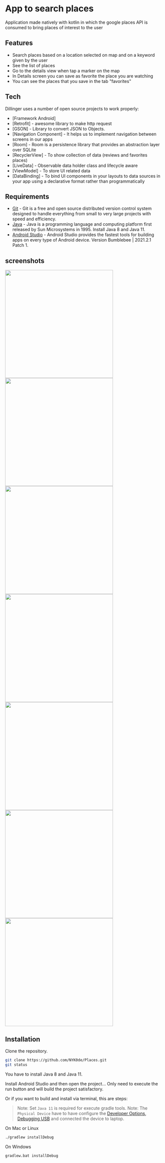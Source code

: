 # App to search places

Application made natively with kotlin in which the google places API is consumed to bring places of interest to the user

## Features

- Search places based on a location selected on map and on a keyword given by the user
- See the list of places
- Go to the details view when tap a marker on the map
- In Details screen you can save as favorite the place you are watching
- You can see the places that you save in the tab "favorites"


## Tech

Dillinger uses a number of open source projects to work properly:

- [Framework Android]
- [Retrofit] - awesome library to make http request
- [GSON] - Library to convert JSON to Objects.
- [Navigation Component] - It helps us to implement navigation between screens in our apps
- [Room] - Room is a persistence library that provides an abstraction layer over SQLite
- [RecyclerView] - To show collection of data (reviews and favorites places)
- [LiveData] - Observable data holder class and lifecycle aware
- [ViewModel] - To store UI related data
- [DataBinding] - To bind UI components in your layouts to data sources in your app using a declarative format rather than programmatically

## Requirements

- [Git](https://git-scm.com/) - Git is a free and open source distributed version control system designed to handle everything from small to very large projects with speed and efficiency.
- [Java](https://www.java.com/en/) - Java is a programming language and computing platform first released by Sun Microsystems in 1995. Install Java 8 and Java 11.
- [Android Studio](https://developer.android.com/studio) - Android Studio provides the fastest tools for building apps on every type of Android device. Version Bumblebee | 2021.2.1 Patch 1.

## screenshots

<img width="350" src=".github/mapa.jpg"/>

<img width="350" src=".github/keyword.jpg"/>

<img width="350" src=".github/detalle1.jpg"/>

<img width="350" src=".github/detalle2.jpg"/>

<img width="350" src=".github/detalle3.jpg"/>

<img width="350" src=".github/detalle4.jpg"/>

<img width="350" src=".github/favoritos.jpg"/>


## Installation

Clone the repository.

```bash
git clone https://github.com/NYK0de/Places.git
git status
```

You have to install Java 8 and Java 11.

Install Android Studio and then open the project...
Only need to execute the run button and will build the project satisfactory.

Or if you want to build and install via terminal, this are steps:

> Note: Set `Java 11` is required for execute gradle tools.
> Note: The `Physical Device` have to have configure the [Developer Options, Debugging USB](https://developer.android.com/studio/debug/dev-options) and connected the device to laptop.

On Mac or Linux
```bash
./gradlew installDebug
```

On Windows
```bash
gradlew.bat installDebug
```